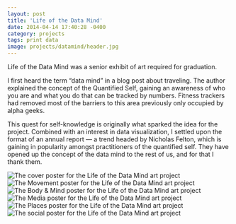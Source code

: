 ```yaml
---
layout: post
title: 'Life of the Data Mind'
date: 2014-04-14 17:40:28 -0400
category: projects
tags: print data
image: projects/datamind/header.jpg
---
```


Life of the Data Mind was a senior exhibit of art required for graduation.

I first heard the term “data mind” in a blog post about traveling. The author explained the concept of the Quantified Self, gaining an awareness of who you are and what you do that can be tracked by numbers. Fitness trackers had removed most of the barriers to this area previously only occupied by alpha geeks.

This quest for self-knowledge is originally what sparked the idea for the project. Combined with an interest in data visualization, I settled upon the format of an annual report — a trend headed by Nicholas Felton, which is gaining in popularity amongst practitioners of the quantified self. They have opened up the concept of the data mind to the rest of us, and for that I thank them.

<div class="full-container gallery">
<img src="/assets/images/projects/datamind/SeniorShow_1.jpg" alt="The cover poster for the Life of the Data Mind art project"/>
<img src="/assets/images/projects/datamind/SeniorShow_2.jpg" alt="The Movement poster for the Life of the Data Mind art project"/>
<img src="/assets/images/projects/datamind/SeniorShow_3.jpg" alt="The Body & Mind poster for the Life of the Data Mind art project"/>
<img src="/assets/images/projects/datamind/SeniorShow_4.jpg" alt="The Media poster for the Life of the Data Mind art project"/>
<img src="/assets/images/projects/datamind/SeniorShow_5.jpg" alt="The Places poster for the Life of the Data Mind art project"/>
<img src="/assets/images/projects/datamind/SeniorShow_6.jpg" alt="The social poster for the Life of the Data Mind art project"/>
</div>
